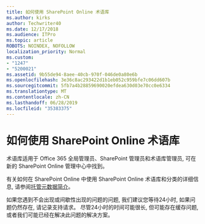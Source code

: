 ```yaml
---
title: 如何使用 SharePoint Online 术语库
ms.author: kirks
author: Techwriter40
ms.date: 12/17/2018
ms.audience: ITPro
ms.topic: article
ROBOTS: NOINDEX, NOFOLLOW
localization_priority: Normal
ms.custom:
- "1247"
- "5200021"
ms.assetid: 9b55de94-8aee-40cb-970f-046de0a80e6b
ms.openlocfilehash: 3e36c8ac293422d1b1eb052c959bfe7c06dd607b
ms.sourcegitcommit: 5fb7a4b28859690020efdea630d03e70cc0e6334
ms.translationtype: MT
ms.contentlocale: zh-CN
ms.lasthandoff: 06/28/2019
ms.locfileid: "35383375"
---
```

# <a name="how-to-use-the-sharepoint-online-term-store"></a>如何使用 SharePoint Online 术语库

术语库适用于 Office 365 全局管理员、SharePoint 管理员和术语库管理员, 可在新的 SharePoint Online 管理中心中找到。
  
有关如何在 SharePoint Online 中使用 SharePoint Online 术语库和分类的详细信息, 请参阅[托管元数据简介](https://go.microsoft.com/fwlink/?linkid=2044674&amp;clcid=0x409)。
  
如果您遇到不会出现或间歇性出现的问题的问题, 我们建议您等待24小时, 如果问题仍然存在, 请记录支持请求。 尽管24小时的时间可能很长, 但可能存在缓存问题, 或者我们可能已经在解决此问题的解决方案。
  